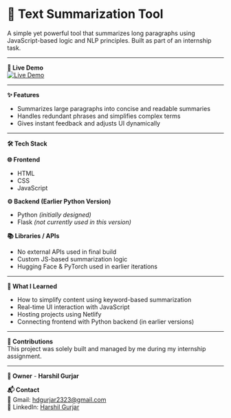 # 📝 Text Summarization Tool

A simple yet powerful tool that summarizes long paragraphs using JavaScript-based logic and NLP principles. Built as part of an internship task.

---

**🚀 Live Demo**  
<a href="https://text-summarizer-denny.netlify.app/" target="_blank">
  <img src="https://img.shields.io/badge/Click%20Here%20for%20Demo-00C853?style=for-the-badge&logo=netlify&logoColor=white" alt="Live Demo">
</a>

---

**✨ Features**  
- Summarizes large paragraphs into concise and readable summaries  
- Handles redundant phrases and simplifies complex terms  
- Gives instant feedback and adjusts UI dynamically  

---

**🛠️ Tech Stack**

**🌐 Frontend**  
- HTML  
- CSS  
- JavaScript  

**⚙️ Backend (Earlier Python Version)**  
- Python *(initially designed)*  
- Flask *(not currently used in this version)*  

**📚 Libraries / APIs**  
- No external APIs used in final build  
- Custom JS-based summarization logic  
- Hugging Face & PyTorch used in earlier iterations  

---

**📘 What I Learned**  
- How to simplify content using keyword-based summarization  
- Real-time UI interaction with JavaScript  
- Hosting projects using Netlify  
- Connecting frontend with Python backend (in earlier versions)  

---

**🤝 Contributions**  
This project was solely built and managed by me during my internship assignment.

---

**👤 Owner** - **Harshil Gurjar**


**📬 Contact**  
📧 Gmail: [hdgurjar2323@gmail.com](mailto:hdgurjar2323@gmail.com)  
🔗 LinkedIn: [Harshil Gurjar](https://www.linkedin.com/in/harshil-gurjar23/)
